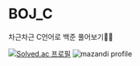 # BOJ_C
차근차근 C언어로 백준 풀어보기🐌🐌

[![Solved.ac
프로필](http://mazassumnida.wtf/api/v2/generate_badge?boj=koocheyun132)](https://solved.ac/koocheyun132)
![mazandi profile](http://mazandi.herokuapp.com/api?handle=koocheyun132&theme=dark)
